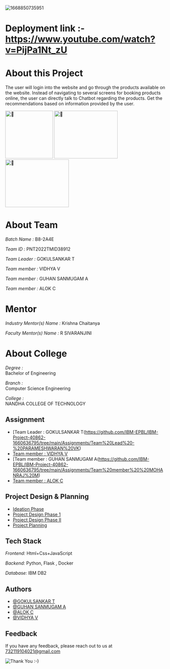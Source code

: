 ![1668850735951](https://user-images.githubusercontent.com/104810544/202844746-564aef42-1722-4508-a16b-cc8b321e0f48.jpg)

# Deployment link :-  https://www.youtube.com/watch?v=PijPa1Nt_zU  

# About this Project
The user will login into the website and go through the products available on the website.  Instead of navigating to several screens for booking products online, the user can directly talk to Chatbot regarding the products.  Get the recommendations based on information provided by the user.



<img src="https://devtechnosys.com/insights/wp-content/uploads/2020/11/chatbots.gif" alt="🌱" width="150" height="150"> <span>
<img src="https://i.pinimg.com/originals/58/31/1e/58311e3f691d9b4efd5e4d3d96f846b9.gif" alt="🌱" width="200" height="150"> </span><span><img src="https://cdn.dribbble.com/users/790118/screenshots/6971331/media/d1e6cf91d6df3a0ba4dcdffd0b4a05f2.gif" alt="🌱" width="200" height="150"></span>

# About Team 

*Batch Name :* B8-2A4E

*Team ID :* PNT2022TMID38912 


*Team Leader :* GOKULSANKAR T

*Team member :* VIDHYA V

*Team member :* GUHAN SANMUGAM A

*Team member :* ALOK C

# Mentor
*Industry Mentor(s) Name :* Krishna Chaitanya

*Faculty Mentor(s) Name :* R SIVARANJINI

# About College

*Degree	:*	
Bachelor of Engineering

*Branch	:*	
Computer Science Engineering

*College	:*	
NANDHA COLLEGE OF  TECHNOLOGY



## Assignment  

 - [Team Leader : GOKULSANKAR T(https://github.com/IBM-EPBL/IBM-Project-40862-1660636795/tree/main/Assignments/Team%20Lead%20-%20PARAMESHWARAN%20VK)
 - [Team member : VIDHYA V](https://github.com/IBM-EPBL/IBM-Project-40862-1660636795/tree/main/Assignments/Team%20member%20%20MANOJ%20ADHITHYAN%20A)
 - [Team member : GUHAN SANMUGAM A(https://github.com/IBM-EPBL/IBM-Project-40862-1660636795/tree/main/Assignments/Team%20member%20%20MOHANRAJ%20M)
 - [Team member : ALOK C](https://github.com/IBM-EPBL/IBM-Project-40862-1660636795/tree/main/Assignments/Team%20member%20%20DAYANITHI%20S)


## Project Design & Planning
- [Ideation Phase](https://github.com/IBM-EPBL/IBM-Project-40862-1660636795/tree/main/Project%20Design%20%26%20Planning/Ideation%20Phase)
- [Project Design Phase 1](https://github.com/IBM-EPBL/IBM-Project-40862-1660636795/tree/main/Project%20Design%20%26%20Planning/Project%20Design%20Phase%201)
- [Project Design Phase II](https://github.com/IBM-EPBL/IBM-Project-40862-1660636795/tree/main/Project%20Design%20%26%20Planning/Project%20Design%20Phase%20II)
- [Project Planning](https://github.com/IBM-EPBL/IBM-Project-40862-1660636795/tree/main/Project%20Design%20%26%20Planning/Project%20Planning)

## Tech Stack

*Frontend:* Html+Css+JavaScript

*Backend:* Python, Flask , Docker

*Database:* IBM DB2




## Authors

- [@GOKULSANKAR T](https://github.com/Vkparamesh)
- [@GUHAN SANMUGAM A](https://github.com/MANOJADHITHYAN)
- [@ALOK C](https://github.com/kalaitamizhan)
- [@VIDHYA V](https://github.com/mohanrajdoctor)


## Feedback

If you have any feedback, please reach out to us at 732119104021@gmail.com




![Thank You :-)](https://i0.wp.com/paulaspoint.com/wp-content/uploads/2018/04/thank-you.jpg?fit=275%2C183)
